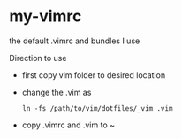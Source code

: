 my-vimrc
========

the default .vimrc and bundles I use


Direction to use

* first copy vim folder to desired location
* change the .vim as

    `ln -fs /path/to/vim/dotfiles/_vim .vim`


* copy .vimrc and .vim to ~


